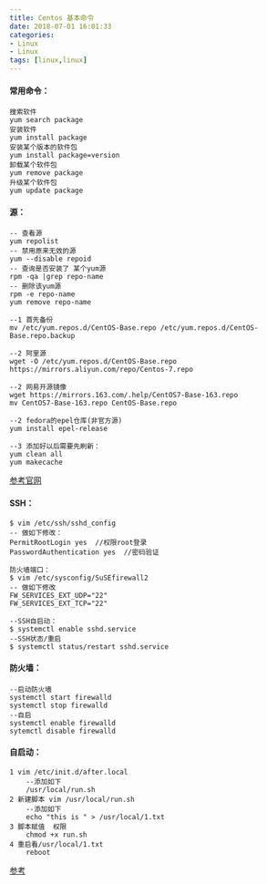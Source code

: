 ```yaml
---
title: Centos 基本命令
date: 2018-07-01 16:01:33
categories: 
- Linux 
- Linux
tags: [linux,linux]
---
```


<meta name="referrer" content="no-referrer" />


#### 常用命令：
	搜索软件
	yum search package
	安装软件
	yum install package
	安装某个版本的软件包
	yum install package=version
	卸载某个软件包
	yum remove package
	升级某个软件包
	yum update package

#### 源：

	-- 查看源
	yum repolist
	-- 禁用原来无效的源
	yum --disable repoid
	-- 查询是否安装了 某个yum源
	rpm -qa |grep repo-name  
	-- 删除该yum源
	rpm -e repo-name
	yum remove repo-name
	
	--1 首先备份
	mv /etc/yum.repos.d/CentOS-Base.repo /etc/yum.repos.d/CentOS-Base.repo.backup
	
	--2 阿里源
	wget -O /etc/yum.repos.d/CentOS-Base.repo https://mirrors.aliyun.com/repo/Centos-7.repo
	
	--2 网易开源镜像
	wget https://mirrors.163.com/.help/CentOS7-Base-163.repo
	mv CentOS7-Base-163.repo CentOS-Base.repo
	
	--2 fedora的epel仓库(非官方源)
	yum install epel-release
	
	--3 添加好以后需要先刷新：
	yum clean all
	yum makecache

[参考官网](https://zh.opensuse.org/%E8%BD%AF%E4%BB%B6%E6%BA%90%E9%95%9C%E5%83%8F%E7%AB%99%E7%82%B9#.E5.AE.98.E6.96.B9.E9.95.9C.E5.83.8F.E7.AB.99.E7.82.B9.E5.88.97.E8.A1.A8)

#### SSH：

	$ vim /etc/ssh/sshd_config
	-- 做如下修改：
	PermitRootLogin yes  //权限root登录
	PasswordAuthentication yes  //密码验证
	
	防火墙端口：
	$ vim /etc/sysconfig/SuSEfirewall2
	-- 做如下修改
	FW_SERVICES_EXT_UDP="22"
	FW_SERVICES_EXT_TCP="22"
	
	--SSH自启动：
	$ systemctl enable sshd.service
	--SSH状态/重启
	$ systemctl status/restart sshd.service


#### 防火墙：
    --启动防火墙
    systemctl start firewalld 
    systemctl stop firewalld
    --自启
    systemctl enable firewalld
    sytemctl disable firewalld

#### 自启动：
	1 vim /etc/init.d/after.local
		--添加如下
		/usr/local/run.sh
	2 新建脚本 vim /usr/local/run.sh
		--添加如下
		echo "this is " > /usr/local/1.txt
	3 脚本赋值	权限
		chmod +x run.sh
	4 重启看/usr/local/1.txt
		reboot
[参考](https://blog.csdn.net/rokii/article/details/6316443)

